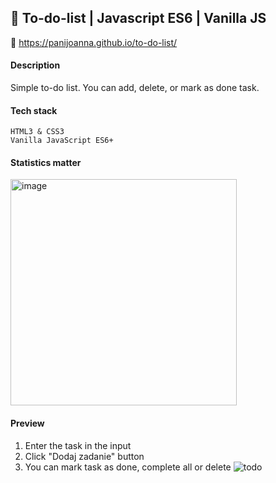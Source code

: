 ## 📁 To-do-list | Javascript ES6 | Vanilla JS

🔗 https://panijoanna.github.io/to-do-list/

#### Description
Simple to-do list. You can add, delete, or mark as done task.

#### Tech stack
```
HTML3 & CSS3
Vanilla JavaScript ES6+
```

#### Statistics matter
<img width="362" alt="image" src="https://github.com/panijoanna/to-do-list/assets/105354955/a7fe0030-31b3-468e-8b5f-9c5ec2a536c7">

#### Preview
1. Enter the task in the input
2. Click "Dodaj zadanie" button
3. You can mark task as done, complete all or delete
![todo](https://user-images.githubusercontent.com/105354955/188606855-31d250bf-e862-4145-8b31-e3d1ca9bc92a.gif)





